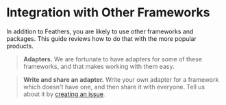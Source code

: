 # Integration with Other Frameworks

In addition to Feathers, you are likely to use other frameworks and packages.
This guide reviews how to do that with the more popular products.

> **Adapters.** We are fortunate to have adapters for some of these frameworks,
and that makes working with them easy.

> **Write and share an adapter.** Write your own adapter for a framework which doesn't
have one, and then share it with everyone.
Tell us about it by
[creating an issue](https://github.com/eddyystop/feathers-an-introduction/issues).
